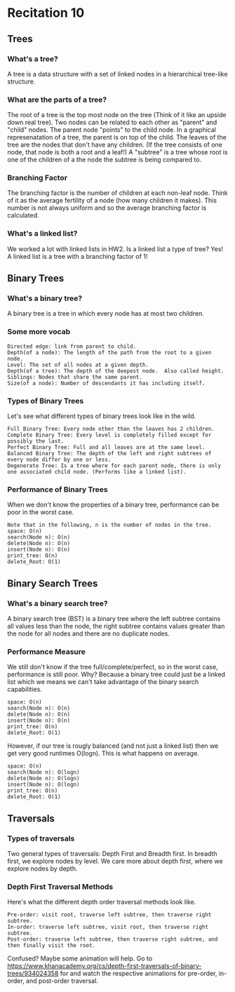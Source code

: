 # Recitation 10 #

## Trees ##

### What's a tree? ###
A tree is a data structure with a set of linked nodes in a hierarchical tree-like structure.

### What are the parts of a tree? ###
The root of a tree is the top most node on the tree (Think of it like an upside down real tree).
Two nodes can be related to each other as "parent" and "child" nodes.  The parent node "points" to the child node.
In a graphical represenatation of a tree, the parent is on top of the child.
The leaves of the tree are the nodes that don't have any children. (If the tree consists of one node, that node is both a root and a leaf!)
A "subtree" is a tree whose root is one of the children of a the node the subtree is being compared to.

### Branching Factor ###
The branching factor is the number of children at each non-leaf node. Think of it as the average fertility of a node (how many children it makes).
This number is not always uniform and so the average branching factor is calculated.

### What's a linked list? ###
We worked a lot with linked lists in HW2.  Is a linked list a type of tree?
Yes!  A linked list is a tree with a branching factor of 1!

## Binary Trees ##

### What's a binary tree? ###
A binary tree is a tree in which every node has at most two children.

### Some more vocab ###
```
Directed edge: link from parent to child.
Depth(of a node): The length of the path from the root to a given node.
Level: The set of all nodes at a given depth.
Depth(of a tree): The depth of the deepest node.  Also called height.
Siblings: Nodes that share the same parent.
Size(of a node): Number of descendants it has including itself.
```
### Types of Binary Trees ###
Let's see what different types of binary trees look like in the wild.
```
Full Binary Tree: Every node other than the leaves has 2 children.
Complete Binary Tree: Every level is completely filled except for possibly the last.
Perfect Binary Tree: Full and all leaves are at the same level.
Balanced Binary Tree: The depth of the left and right subtrees of every node differ by one or less.
Degenerate Tree: Is a tree where for each parent node, there is only one associated child node. (Performs like a linked list).
```
### Performance of Binary Trees ###
When we don't know the properties of a binary tree, performance can be poor in the worst case. 
```
Note that in the following, n is the number of nodes in the tree.
space: O(n)
search(Node n): O(n) 
delete(Node n): O(n)
insert(Node n): O(n)
print_tree: O(n)
delete_Root: O(1)
```

## Binary Search Trees ##

### What's a binary search tree? ###
A binary search tree (BST) is a binary tree where the left subtree contains all values less than the node,
the right subtree contains values greater than the node for all nodes and there are no duplicate nodes.

### Performance Measure ###
We still don't know if the tree full/complete/perfect, so in the worst case, performance is still poor. Why? Because a binary tree could just be a linked list which we means we can't take advantage of the binary search capabilities.
```
space: O(n)
search(Node n): O(n) 
delete(Node n): O(n)
insert(Node n): O(n)
print_tree: O(n)
delete_Root: O(1)
```
However, if our tree is rougly balanced (and not just a linked list) then we get very good runtimes O(logn). This is what happens on average.
```
space: O(n)
search(Node n): O(logn) 
delete(Node n): O(logn)
insert(Node n): O(logn)
print_tree: O(n)
delete_Root: O(1)
```

## Traversals ##

### Types of traversals ###
Two general types of traversals: Depth First and Breadth first. In breadth first, we explore nodes by level.  We care more about depth first, where we explore nodes by depth.

### Depth First Traversal Methods ###
Here's what the different depth order traversal methods look like.
```
Pre-order: visit root, traverse left subtree, then traverse right subtree.
In-order: traverse left subtree, visit root, then traverse right subtree.
Post-order: traverse left subtree, then traverse right subtree, and then finally visit the root.
```
Confused? Maybe some animation will help. Go to https://www.khanacademy.org/cs/depth-first-traversals-of-binary-trees/934024358 for and watch the respective animations for pre-order, in-order, and post-order traversal.
